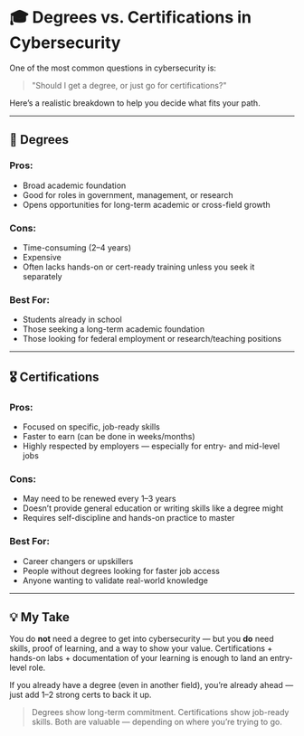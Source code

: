 # 🎓 Degrees vs. Certifications in Cybersecurity

One of the most common questions in cybersecurity is:
> "Should I get a degree, or just go for certifications?"

Here’s a realistic breakdown to help you decide what fits your path.

---

## 📘 Degrees

### Pros:
- Broad academic foundation
- Good for roles in government, management, or research
- Opens opportunities for long-term academic or cross-field growth

### Cons:
- Time-consuming (2–4 years)
- Expensive
- Often lacks hands-on or cert-ready training unless you seek it separately

### Best For:
- Students already in school
- Those seeking a long-term academic foundation
- Those looking for federal employment or research/teaching positions

---

## 🎖️ Certifications

### Pros:
- Focused on specific, job-ready skills
- Faster to earn (can be done in weeks/months)
- Highly respected by employers — especially for entry- and mid-level jobs

### Cons:
- May need to be renewed every 1–3 years
- Doesn’t provide general education or writing skills like a degree might
- Requires self-discipline and hands-on practice to master

### Best For:
- Career changers or upskillers
- People without degrees looking for faster job access
- Anyone wanting to validate real-world knowledge

---

## 💡 My Take
You do **not** need a degree to get into cybersecurity — but you **do** need skills, proof of learning, and a way to show your value. Certifications + hands-on labs + documentation of your learning is enough to land an entry-level role.

If you already have a degree (even in another field), you’re already ahead — just add 1–2 strong certs to back it up.

> Degrees show long-term commitment.
> Certifications show job-ready skills.
> Both are valuable — depending on where you’re trying to go.
